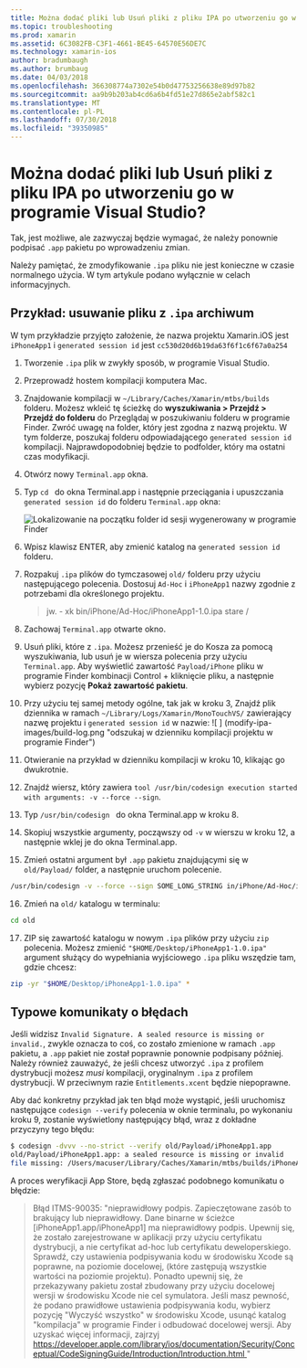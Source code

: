 ```yaml
---
title: Można dodać pliki lub Usuń pliki z pliku IPA po utworzeniu go w programie Visual Studio?
ms.topic: troubleshooting
ms.prod: xamarin
ms.assetid: 6C3082FB-C3F1-4661-BE45-64570E56DE7C
ms.technology: xamarin-ios
author: bradumbaugh
ms.author: brumbaug
ms.date: 04/03/2018
ms.openlocfilehash: 366308774a7302e54b0d47753256638e89d97b82
ms.sourcegitcommit: aa9b9b203ab4cd6a6b4fd51e27d865e2abf582c1
ms.translationtype: MT
ms.contentlocale: pl-PL
ms.lasthandoff: 07/30/2018
ms.locfileid: "39350985"
---
```

# <a name="can-i-add-files-to-or-remove-files-from-an-ipa-file-after-building-it-in-visual-studio"></a>Można dodać pliki lub Usuń pliki z pliku IPA po utworzeniu go w programie Visual Studio?

Tak, jest możliwe, ale zazwyczaj będzie wymagać, że należy ponownie podpisać `.app` pakietu po wprowadzeniu zmian.

Należy pamiętać, że zmodyfikowanie `.ipa` pliku nie jest konieczne w czasie normalnego użycia. W tym artykule podano wyłącznie w celach informacyjnych.

## <a name="example-removing-a-file-from-a-ipa-archive"></a>Przykład: usuwanie pliku z `.ipa` archiwum

W tym przykładzie przyjęto założenie, że nazwa projektu Xamarin.iOS jest `iPhoneApp1` i `generated session id` jest `cc530d20d6b19da63f6f1c6f67a0a254`

1.  Tworzenie `.ipa` plik w zwykły sposób, w programie Visual Studio.

2.  Przeprowadź hostem kompilacji komputera Mac.

3.  Znajdowanie kompilacji w `~/Library/Caches/Xamarin/mtbs/builds` folderu. Możesz wkleić tę ścieżkę do **wyszukiwania > Przejdź > Przejdź do folderu** do Przeglądaj w poszukiwaniu folderu w programie Finder. Zwróć uwagę na folder, który jest zgodna z nazwą projektu. W tym folderze, poszukaj folderu odpowiadającego `generated session id` kompilacji. Najprawdopodobniej będzie to podfolder, który ma ostatni czas modyfikacji.

4.  Otwórz nowy `Terminal.app` okna.

5.  Typ `cd ` do okna Terminal.app i następnie przeciągania i upuszczania `generated session id` do folderu `Terminal.app` okna:

    ![](modify-ipa-images/session-id-folder.png "Lokalizowanie na początku folder id sesji wygenerowany w programie Finder")

6.  Wpisz klawisz ENTER, aby zmienić katalog na `generated session id` folderu.

7.  Rozpakuj `.ipa` plików do tymczasowej `old/` folderu przy użyciu następującego polecenia. Dostosuj `Ad-Hoc` i `iPhoneApp1` nazwy zgodnie z potrzebami dla określonego projektu.

    > jw. - xk bin/iPhone/Ad-Hoc/iPhoneApp1-1.0.ipa stare /

8.  Zachowaj `Terminal.app` otwarte okno.

9.  Usuń pliki, które z `.ipa`. Możesz przenieść je do Kosza za pomocą wyszukiwania, lub usuń je w wiersza polecenia przy użyciu `Terminal.app`. Aby wyświetlić zawartość `Payload/iPhone` pliku w programie Finder kombinacji Control + kliknięcie pliku, a następnie wybierz pozycję **Pokaż zawartość pakietu**.

10.  Przy użyciu tej samej metody ogólne, tak jak w kroku 3, Znajdź plik dziennika w ramach `~/Library/Logs/Xamarin/MonoTouchVS/` zawierający nazwę projektu i `generated session id` w nazwie: ![ ] (modify-ipa-images/build-log.png "odszukaj w dzienniku kompilacji projektu w programie Finder")

11.  Otwieranie na przykład w dzienniku kompilacji w kroku 10, klikając go dwukrotnie.

12.  Znajdź wiersz, który zawiera `tool /usr/bin/codesign execution started with arguments: -v --force --sign`.

13.  Typ `/usr/bin/codesign ` do okna Terminal.app w kroku 8.

14.  Skopiuj wszystkie argumenty, począwszy od `-v` w wierszu w kroku 12, a następnie wklej je do okna Terminal.app.

15.  Zmień ostatni argument był `.app` pakietu znajdującymi się w `old/Payload/` folder, a następnie uruchom polecenie.

```bash
/usr/bin/codesign -v --force --sign SOME_LONG_STRING in/iPhone/Ad-Hoc/iPhoneApp1.app/ResourceRules.plist --entitlements obj/iPhone/Ad-Hoc/Entitlements.xcent old/Payload/iPhoneApp1.app
```

16.  Zmień na `old/` katalogu w terminalu:

```bash
cd old
```

17.  ZIP się zawartość katalogu w nowym `.ipa` plików przy użyciu `zip` polecenia. Możesz zmienić `"$HOME/Desktop/iPhoneApp1-1.0.ipa"` argument służący do wypełniania wyjściowego `.ipa` pliku wszędzie tam, gdzie chcesz:

```bash
zip -yr "$HOME/Desktop/iPhoneApp1-1.0.ipa" *
```

## <a name="common-error-messages"></a>Typowe komunikaty o błędach

Jeśli widzisz `Invalid Signature. A sealed resource is missing or invalid.`, zwykle oznacza to coś, co zostało zmienione w ramach `.app` pakietu, a `.app` pakiet nie został poprawnie ponownie podpisany później. Należy również zauważyć, że jeśli chcesz utworzyć `.ipa` z profilem dystrybucji możesz _musi_ kompilacji, oryginalnym `.ipa` z profilem dystrybucji. W przeciwnym razie `Entitlements.xcent` będzie niepoprawne.

Aby dać konkretny przykład jak ten błąd może wystąpić, jeśli uruchomisz następujące `codesign --verify` polecenia w oknie terminalu, po wykonaniu kroku 9, zostanie wyświetlony następujący błąd, wraz z dokładne przyczyny tego błędu:

```bash
$ codesign -dvvv --no-strict --verify old/Payload/iPhoneApp1.app
old/Payload/iPhoneApp1.app: a sealed resource is missing or invalid
file missing: /Users/macuser/Library/Caches/Xamarin/mtbs/builds/iPhoneApp1/cc530d20d6b19da63f6f1c6f67a0a254/old/Payload/iPhoneApp1.app/MyFile.png
```

A proces weryfikacji App Store, będą zgłaszać podobnego komunikatu o błędzie:

> Błąd ITMS-90035: "nieprawidłowy podpis. Zapieczętowane zasób to brakujący lub nieprawidłowy. Dane binarne w ścieżce [iPhoneApp1.app/iPhoneApp1] ma nieprawidłowy podpis. Upewnij się, że zostało zarejestrowane w aplikacji przy użyciu certyfikatu dystrybucji, a nie certyfikat ad-hoc lub certyfikatu deweloperskiego. Sprawdź, czy ustawienia podpisywania kodu w środowisku Xcode są poprawne, na poziomie docelowej, (które zastępują wszystkie wartości na poziomie projektu). Ponadto upewnij się, że przekazywany pakietu został zbudowany przy użyciu docelowej wersji w środowisku Xcode nie cel symulatora. Jeśli masz pewność, że podano prawidłowe ustawienia podpisywania kodu, wybierz pozycję "Wyczyść wszystko" w środowisku Xcode, usunąć katalog "kompilacja" w programie Finder i odbudować docelowej wersji. Aby uzyskać więcej informacji, zajrzyj [ https://developer.apple.com/library/ios/documentation/Security/Conceptual/CodeSigningGuide/Introduction/Introduction.html ](https://developer.apple.com/library/ios/documentation/Security/Conceptual/CodeSigningGuide/Introduction/Introduction.html)"
